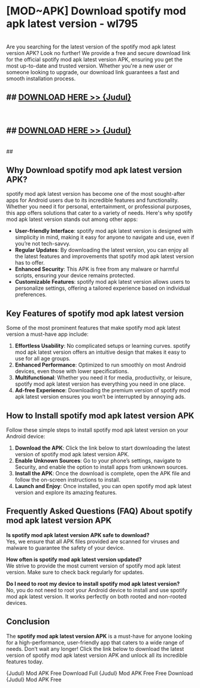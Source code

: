 # [MOD~APK] Download spotify mod apk latest version - wl795 <br>
<br>
Are you searching for the latest version of the spotify mod apk latest version APK? Look no further! We provide a free and secure download link for the official spotify mod apk latest version APK, ensuring you get the most up-to-date and trusted version. Whether you're a new user or someone looking to upgrade, our download link guarantees a fast and smooth installation process.


## ##  [DOWNLOAD HERE >> {Judul}](https://geoflix.me/watch.php?title=spotify_mod_apk_latest_version&ref=git)
  <br>

##  ## [DOWNLOAD HERE >> {Judul}](https://geoflix.me/watch.php?title=spotify_mod_apk_latest_version&ref=git)
  <br>
  ##



## Why Download spotify mod apk latest version APK?

spotify mod apk latest version has become one of the most sought-after apps for Android users due to its incredible features and functionality. Whether you need it for personal, entertainment, or professional purposes, this app offers solutions that cater to a variety of needs. Here's why spotify mod apk latest version stands out among other apps:

- **User-friendly Interface**: spotify mod apk latest version is designed with simplicity in mind, making it easy for anyone to navigate and use, even if you’re not tech-savvy.
- **Regular Updates**: By downloading the latest version, you can enjoy all the latest features and improvements that spotify mod apk latest version has to offer.
- **Enhanced Security**: This APK is free from any malware or harmful scripts, ensuring your device remains protected.
- **Customizable Features**: spotify mod apk latest version allows users to personalize settings, offering a tailored experience based on individual preferences.

## Key Features of spotify mod apk latest version

Some of the most prominent features that make spotify mod apk latest version a must-have app include:

1. **Effortless Usability**: No complicated setups or learning curves. spotify mod apk latest version offers an intuitive design that makes it easy to use for all age groups.
2. **Enhanced Performance**: Optimized to run smoothly on most Android devices, even those with lower specifications.
3. **Multifunctional**: Whether you need it for media, productivity, or leisure, spotify mod apk latest version has everything you need in one place.
4. **Ad-free Experience**: Downloading the premium version of spotify mod apk latest version ensures you won’t be interrupted by annoying ads.

## How to Install spotify mod apk latest version APK

Follow these simple steps to install spotify mod apk latest version on your Android device:

1. **Download the APK**: Click the link below to start downloading the latest version of spotify mod apk latest version APK.
2. **Enable Unknown Sources**: Go to your phone’s settings, navigate to Security, and enable the option to install apps from unknown sources.
3. **Install the APK**: Once the download is complete, open the APK file and follow the on-screen instructions to install.
4. **Launch and Enjoy**: Once installed, you can open spotify mod apk latest version and explore its amazing features.

## Frequently Asked Questions (FAQ) About spotify mod apk latest version APK

**Is spotify mod apk latest version APK safe to download?**  
Yes, we ensure that all APK files provided are scanned for viruses and malware to guarantee the safety of your device.

**How often is spotify mod apk latest version updated?**  
We strive to provide the most current version of spotify mod apk latest version. Make sure to check back regularly for updates.

**Do I need to root my device to install spotify mod apk latest version?**  
No, you do not need to root your Android device to install and use spotify mod apk latest version. It works perfectly on both rooted and non-rooted devices.

## Conclusion

The **spotify mod apk latest version APK** is a must-have for anyone looking for a high-performance, user-friendly app that caters to a wide range of needs. Don’t wait any longer! Click the link below to download the latest version of spotify mod apk latest version APK and unlock all its incredible features today.

{Judul} Mod APK Free
Download Full {Judul} Mod APK Free
Free Download {Judul} Mod APK Free

